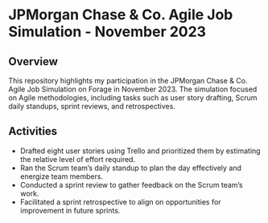 # JPMorgan Chase & Co. Agile Job Simulation - November 2023

## Overview
This repository highlights my participation in the JPMorgan Chase & Co. Agile Job Simulation on Forage in November 2023. The simulation focused on Agile methodologies, including tasks such as user story drafting, Scrum daily standups, sprint reviews, and retrospectives.

## Activities
- Drafted eight user stories using Trello and prioritized them by estimating the relative level of effort required.
- Ran the Scrum team’s daily standup to plan the day effectively and energize team members.
- Conducted a sprint review to gather feedback on the Scrum team’s work.
- Facilitated a sprint retrospective to align on opportunities for improvement in future sprints.

